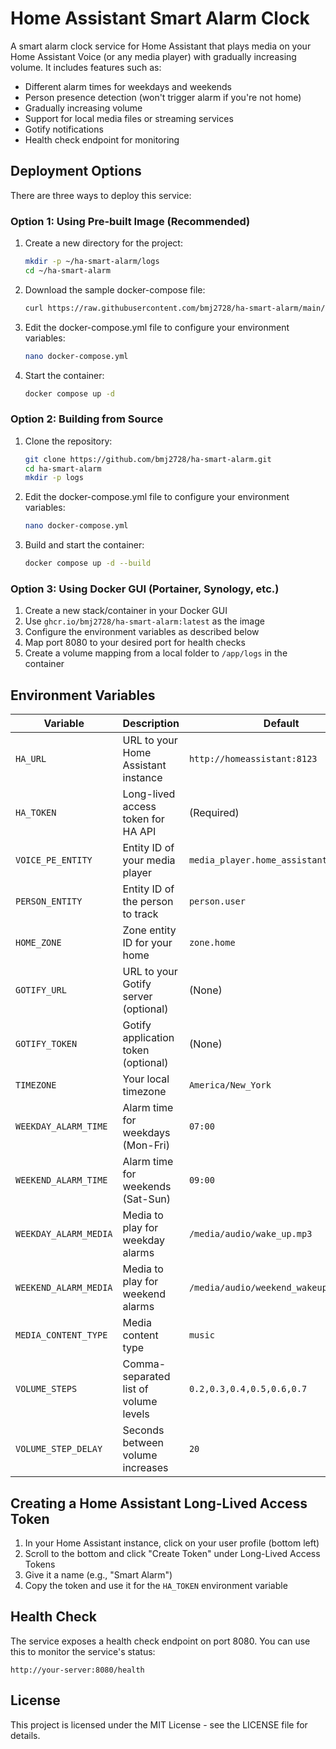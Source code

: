 # Home Assistant Smart Alarm Clock

A smart alarm clock service for Home Assistant that plays media on your Home Assistant Voice (or any media player) with gradually increasing volume. It includes features such as:

- Different alarm times for weekdays and weekends
- Person presence detection (won't trigger alarm if you're not home)
- Gradually increasing volume
- Support for local media files or streaming services
- Gotify notifications
- Health check endpoint for monitoring

## Deployment Options

There are three ways to deploy this service:

### Option 1: Using Pre-built Image (Recommended)

1. Create a new directory for the project:
   ```bash
   mkdir -p ~/ha-smart-alarm/logs
   cd ~/ha-smart-alarm
   ```

2. Download the sample docker-compose file:
   ```bash
   curl https://raw.githubusercontent.com/bmj2728/ha-smart-alarm/main/docker-compose-prebuild.yml -o docker-compose.yml
   ```

3. Edit the docker-compose.yml file to configure your environment variables:
   ```bash
   nano docker-compose.yml
   ```

4. Start the container:
   ```bash
   docker compose up -d
   ```

### Option 2: Building from Source

1. Clone the repository:
   ```bash
   git clone https://github.com/bmj2728/ha-smart-alarm.git
   cd ha-smart-alarm
   mkdir -p logs
   ```

2. Edit the docker-compose.yml file to configure your environment variables:
   ```bash
   nano docker-compose.yml
   ```

3. Build and start the container:
   ```bash
   docker compose up -d --build
   ```

### Option 3: Using Docker GUI (Portainer, Synology, etc.)

1. Create a new stack/container in your Docker GUI
2. Use `ghcr.io/bmj2728/ha-smart-alarm:latest` as the image
3. Configure the environment variables as described below
4. Map port 8080 to your desired port for health checks
5. Create a volume mapping from a local folder to `/app/logs` in the container

## Environment Variables

| Variable | Description | Default | Example |
|----------|-------------|---------|---------|
| `HA_URL` | URL to your Home Assistant instance | `http://homeassistant:8123` | `http://192.168.1.100:8123` |
| `HA_TOKEN` | Long-lived access token for HA API | (Required) | `eyJhbGc...` |
| `VOICE_PE_ENTITY` | Entity ID of your media player | `media_player.home_assistant_voice_pe` | `media_player.living_room_speaker` |
| `PERSON_ENTITY` | Entity ID of the person to track | `person.user` | `person.your_name` |
| `HOME_ZONE` | Zone entity ID for your home | `zone.home` | `zone.home` |
| `GOTIFY_URL` | URL to your Gotify server (optional) | (None) | `https://gotify.example.com` |
| `GOTIFY_TOKEN` | Gotify application token (optional) | (None) | `Az9TXMfQTT29bH-` |
| `TIMEZONE` | Your local timezone | `America/New_York` | `Europe/London` |
| `WEEKDAY_ALARM_TIME` | Alarm time for weekdays (Mon-Fri) | `07:00` | `06:30` |
| `WEEKEND_ALARM_TIME` | Alarm time for weekends (Sat-Sun) | `09:00` | `08:00` |
| `WEEKDAY_ALARM_MEDIA` | Media to play for weekday alarms | `/media/audio/wake_up.mp3` | `spotify://playlist/123456` |
| `WEEKEND_ALARM_MEDIA` | Media to play for weekend alarms | `/media/audio/weekend_wakeup.mp3` | `spotify://playlist/654321` |
| `MEDIA_CONTENT_TYPE` | Media content type | `music` | `playlist` |
| `VOLUME_STEPS` | Comma-separated list of volume levels | `0.2,0.3,0.4,0.5,0.6,0.7` | `0.1,0.2,0.3,0.4` |
| `VOLUME_STEP_DELAY` | Seconds between volume increases | `20` | `30` |

## Creating a Home Assistant Long-Lived Access Token

1. In your Home Assistant instance, click on your user profile (bottom left)
2. Scroll to the bottom and click "Create Token" under Long-Lived Access Tokens
3. Give it a name (e.g., "Smart Alarm")
4. Copy the token and use it for the `HA_TOKEN` environment variable

## Health Check

The service exposes a health check endpoint on port 8080. You can use this to monitor the service's status:

```
http://your-server:8080/health
```

## License

This project is licensed under the MIT License - see the LICENSE file for details. 